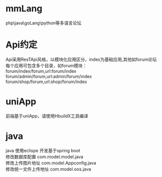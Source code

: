 # mmLang
 php\java\goLang\python等多语言论坛
# Api约定
 Api采用ResTApi风格，以模块化应用区分，index为基础应用,其他如forum论坛 
 每个应用可包含多个目录，如forum模块：  
 forum/index/forum,url:forum/index  
 forum/admin/forum,url:admin/forum/index  
 forum/shop/forum,url:shop/forum/index  
 # uniApp 
 前端基于uniApp，请使用HbuildX工具编译
 # java
   java 使用eclispe 开发基于spring boot  
   修改数据库配置 com.model.model.java  
   修改上传图片地址 com.model.Appconfig.java  
   修改统一文件上传地址 com.model.oos.java  
 
